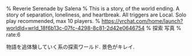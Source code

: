 % Reverie Serenade by Salena
% This is a story‚ of the world ending․ A story of separation‚ loneliness‚ and heartbreak․ All triggers are Local․ Solo play recommended‚ max 10 players․
% https://vrchat.com/home/launch?worldId=wrld_18f6b13c-07fc-4298-8c81-2d42e0646754
% 探索 写真
% rate:6

物語を追体験していく系の探索ワールド.
景色がキレイ.
